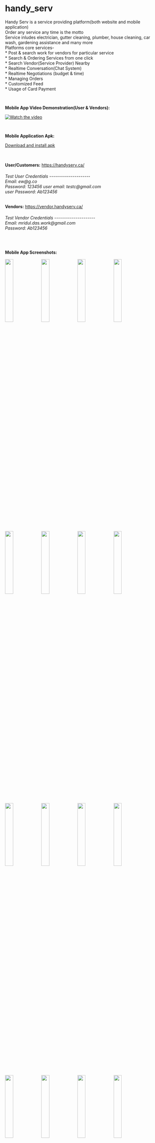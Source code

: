 # handy_serv

Handy Serv is a service providing platform(both website and mobile application)<br>
Order any service any time is the motto<br>
Service inludes electrician, gutter cleaning, plumber, house cleaning, car wash, gardening assistance and many more<br>
Platforms core services-<br>
    *   Post & search work for vendors for particular 
service<br>
    *   Search & Ordering Services from one click<br>
    *   Search Vendor(Service Provider) Nearby<br>
    *   Realtime Conversation(Chat System)<br>
    *   Realtime Negotiations (budget & time)<br>
    *   Managing Orders<br>
    *   Customized Feed<br>
    *   Usage of Card Payment<br>

<br><p><b>Mobile App Video Demonstration(User & Vendors):</b></p>
[![Watch the video](https://github.com/Emdad5353/Handy-Serv/blob/master/AdditionalFiles/vendor%20logo/0.75x/VENDORldpi.png)](https://drive.google.com/file/d/1BWZVHAwgqohDkZREIzIKISIslKxoTTZ5/view?usp=share_link)


<br><p><b>Mobile Application Apk:</b></p>
[Download and install apk](https://drive.google.com/file/d/1tlOFCE2iIgP-XfThBVXsoiBU1Xm6BnO9/view?usp=share_link)


<br><br>
<b>User/Customers:</b>
https://handyserv.ca/
<h6> Test User Credentials
---------------------<br>
Email: ew@g.co<br>
Password: 123456
user email: testc@gmail.com<br>
user Password: Ab123456</h6>

<b>Vendors:</b>
https://vendor.handyserv.ca/
<h6> Test Vendor Credentials
---------------------<br>
Email: mridul.das.work@gmail.com<br>
Password: Ab123456</h6>

<div class="column">
    <br><p><b>Mobile App Screenshots:</b></p>
    <img src="AdditionalFiles/App screenshots/1.png" width="23%">
    <img src="AdditionalFiles/App screenshots/2.png" width="23%">
    <img src="AdditionalFiles/App screenshots/3.png" width="23%">
    <img src="AdditionalFiles/App screenshots/4.png" width="23%">
    <img src="AdditionalFiles/App screenshots/5.png" width="23%">
    <img src="AdditionalFiles/App screenshots/5_2.png" width="23%">
    <img src="AdditionalFiles/App screenshots/5_3.png" width="23%">
    <img src="AdditionalFiles/App screenshots/5_4.png" width="23%">
    <img src="AdditionalFiles/App screenshots/6.png" width="23%">
    <img src="AdditionalFiles/App screenshots/7.png" width="23%">
    <img src="AdditionalFiles/App screenshots/11.png" width="23%">
    <img src="AdditionalFiles/App screenshots/12.png" width="23%">
    <img src="AdditionalFiles/App screenshots/13.png" width="23%">
    <img src="AdditionalFiles/App screenshots/14.png" width="23%">
    <img src="AdditionalFiles/App screenshots/15.png" width="23%">
    <img src="AdditionalFiles/App screenshots/16.png" width="23%">
    <img src="AdditionalFiles/App screenshots/17.png" width="23%">
    <img src="AdditionalFiles/App screenshots/18.png" width="23%">
    <img src="AdditionalFiles/App screenshots/19.png" width="23%">
    <img src="AdditionalFiles/App screenshots/20.png" width="23%">
    <img src="AdditionalFiles/App screenshots/21.png" width="23%">
    <img src="AdditionalFiles/App screenshots/22.png" width="23%">
    <img src="AdditionalFiles/App screenshots/23.png" width="23%">
    <img src="AdditionalFiles/App screenshots/24.png" width="23%">
    <img src="AdditionalFiles/App screenshots/25.png" width="23%">
    <img src="AdditionalFiles/App screenshots/26.png" width="23%">
    <img src="AdditionalFiles/App screenshots/27.png" width="23%">
    <img src="AdditionalFiles/App screenshots/28.png" width="23%">
    <img src="AdditionalFiles/App screenshots/29.png" width="23%">
    <img src="AdditionalFiles/App screenshots/30.png" width="23%">
    <img src="AdditionalFiles/App screenshots/31.png" width="23%">
    <img src="AdditionalFiles/App screenshots/32.png" width="23%">
    <img src="AdditionalFiles/App screenshots/33.png" width="23%">
    <img src="AdditionalFiles/App screenshots/34.png" width="23%">
    <img src="AdditionalFiles/App screenshots/35.png" width="23%">
    <img src="AdditionalFiles/App screenshots/36.png" width="23%">
    <img src="AdditionalFiles/App screenshots/37.png" width="23%">
    <img src="AdditionalFiles/App screenshots/38.png" width="23%">
    <img src="AdditionalFiles/App screenshots/39.png" width="23%">
    <img src="AdditionalFiles/App screenshots/40.png" width="23%">
    <img src="AdditionalFiles/App screenshots/42.png" width="23%">
    <img src="AdditionalFiles/App screenshots/43.png" width="23%">
    <img src="AdditionalFiles/App screenshots/44.png" width="23%">
    <img src="AdditionalFiles/App screenshots/45.png" width="23%">
    <img src="AdditionalFiles/App screenshots/46.png" width="23%">
    <img src="AdditionalFiles/App screenshots/47.png" width="23%">
    <img src="AdditionalFiles/App screenshots/48.png" width="23%">
    <img src="AdditionalFiles/App screenshots/49.png" width="23%">
    <img src="AdditionalFiles/App screenshots/50.png" width="23%">
    <img src="AdditionalFiles/App screenshots/51.png" width="23%">
    <img src="AdditionalFiles/App screenshots/52.png" width="23%">
    <img src="AdditionalFiles/App screenshots/53.png" width="23%">
    <img src="AdditionalFiles/App screenshots/54.png" width="23%">
    <img src="AdditionalFiles/App screenshots/55.png" width="23%">
    <img src="AdditionalFiles/App screenshots/56.png" width="23%">
    <img src="AdditionalFiles/App screenshots/57.png" width="23%">
    <img src="AdditionalFiles/App screenshots/58.png" width="23%">
    <img src="AdditionalFiles/App screenshots/59.png" width="23%">
    <img src="AdditionalFiles/App screenshots/60.png" width="23%">
    <img src="AdditionalFiles/App screenshots/61.png" width="23%">
    <img src="AdditionalFiles/App screenshots/62.png" width="23%">
    <img src="AdditionalFiles/App screenshots/63.png" width="23%">
    <img src="AdditionalFiles/App screenshots/64.png" width="23%">
    <img src="AdditionalFiles/App screenshots/65.png" width="23%">
    <img src="AdditionalFiles/App screenshots/66.png" width="23%">
    <img src="AdditionalFiles/App screenshots/67.png" width="23%">
    <img src="AdditionalFiles/App screenshots/41.png" width="23%">
    <br><br><br><br><p><b>Website- User UI:</b></p>
    <img src="AdditionalFiles/user_ui/sign in.png" width="23%">
    <img src="AdditionalFiles/user_ui/home – 1.png" width="23%">
    <img src="AdditionalFiles/user_ui/home.png" width="23%">
    <img src="AdditionalFiles/user_ui/ADRESS.png" width="23%">
    <img src="AdditionalFiles/user_ui/NOTIFICATION.png" width="23%">
    <img src="AdditionalFiles/user_ui/Web 1920 – 1.png" width="23%">
    <img src="AdditionalFiles/user_ui/ADRESS.png" width="23%">
    <img src="AdditionalFiles/user_ui/NOTIFICATION.png" width="23%">
    <img src="AdditionalFiles/user_ui/Web 1920 – 1.png" width="23%">
    <img src="AdditionalFiles/user_ui/all service.png" width="23%">
    <img src="AdditionalFiles/user_ui/chat.png" width="23%">
    <img src="AdditionalFiles/user_ui/edit profile.png" width="23%">
    <img src="AdditionalFiles/user_ui/home profile.png" width="23%">
    <img src="AdditionalFiles/user_ui/my wallet – 1.png" width="23%">
    <img src="AdditionalFiles/user_ui/my wallet.png" width="23%">
    <img src="AdditionalFiles/user_ui/privacy – 1.png" width="23%">
    <img src="AdditionalFiles/user_ui/privacy.png" width="23%">
    <img src="AdditionalFiles/user_ui/profile.png" width="23%">
    <img src="AdditionalFiles/user_ui/service order – 1.png" width="23%">
    <img src="AdditionalFiles/user_ui/service order – 2.png" width="23%">
    <img src="AdditionalFiles/user_ui/service order – 3.png" width="23%">
    <img src="AdditionalFiles/user_ui/service order – 4.png" width="23%">
    <img src="AdditionalFiles/user_ui/service order – 5.png" width="23%">
    <img src="AdditionalFiles/user_ui/service order.png" width="23%">
    <img src="AdditionalFiles/user_ui/service overview.png" width="23%">
    <img src="AdditionalFiles/user_ui/support center.png" width="23%">
    <img src="AdditionalFiles/user_ui/vendor page.png" width="23%">
    <img src="AdditionalFiles/user_ui/vendor_details_about.png" width="23%">
    <img src="AdditionalFiles/user_ui/vendor_details_review.png" width="23%">
    <br><br><br><br>
    <br><p><b>Website- Vendor UI:</b></p>
    <img src="AdditionalFiles/vendor_ui/sign in.png" width="23%">
    <img src="AdditionalFiles/vendor_ui/sign up home.png" width="23%">
    <img src="AdditionalFiles/vendor_ui/After Sign in home – 2.png" width="23%">
    <img src="AdditionalFiles/vendor_ui/After Sign in home.png" width="23%">
    <img src="AdditionalFiles/vendor_ui/service info.png" width="23%">
    <img src="AdditionalFiles/vendor_ui/service order – 2.png" width="23%">
    <img src="AdditionalFiles/vendor_ui/service order – 3.png" width="23%">
    <img src="AdditionalFiles/vendor_ui/service order – 5.png" width="23%">
    <img src="AdditionalFiles/vendor_ui/service order – image.png" width="23%">
    <img src="AdditionalFiles/vendor_ui/service order.png" width="23%">
    <img src="AdditionalFiles/vendor_ui/Account - 2.png" width="23%">
    <img src="AdditionalFiles/vendor_ui/Account - 3.png" width="23%">
    <img src="AdditionalFiles/vendor_ui/Account - 4.png" width="23%">
    <img src="AdditionalFiles/vendor_ui/Account - image.png" width="23%">
    <img src="AdditionalFiles/vendor_ui/NOTIFICATION.png" width="23%">
    <img src="AdditionalFiles/vendor_ui/address.png" width="23%">
    <img src="AdditionalFiles/vendor_ui/basic Information.png" width="23%">
    <img src="AdditionalFiles/vendor_ui/chat.png" width="23%">
    <img src="AdditionalFiles/vendor_ui/privacy – image.png" width="23%">
    <img src="AdditionalFiles/vendor_ui/privacy.png" width="23%">
    <img src="AdditionalFiles/vendor_ui/support center.png" width="23%">
</div>
# Handy-Serv-
